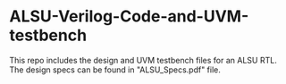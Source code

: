 # ALSU-Verilog-Code-and-UVM-testbench
This repo includes the design and UVM testbench files for an ALSU RTL. The design specs can be found in "ALSU_Specs.pdf" file.
